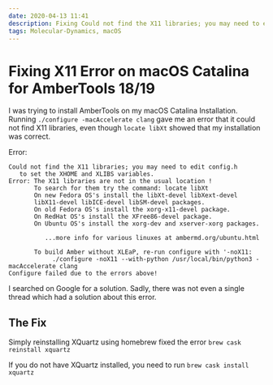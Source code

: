 ```yaml
---
date: 2020-04-13 11:41
description: Fixing Could not find the X11 libraries; you may need to edit config.h, AmberTools macOS Catalina
tags: Molecular-Dynamics, macOS
---
```


# Fixing X11 Error on macOS Catalina for AmberTools 18/19

I was trying to install AmberTools on my macOS Catalina Installation. Running `./configure -macAccelerate clang` gave me an error that it could not find X11 libraries, even though `locate libXt` showed that my installation was correct.

Error:

```
Could not find the X11 libraries; you may need to edit config.h
   to set the XHOME and XLIBS variables.
Error: The X11 libraries are not in the usual location !
       To search for them try the command: locate libXt
       On new Fedora OS's install the libXt-devel libXext-devel
       libX11-devel libICE-devel libSM-devel packages.
       On old Fedora OS's install the xorg-x11-devel package.
       On RedHat OS's install the XFree86-devel package.
       On Ubuntu OS's install the xorg-dev and xserver-xorg packages.

          ...more info for various linuxes at ambermd.org/ubuntu.html

       To build Amber without XLEaP, re-run configure with '-noX11:
            ./configure -noX11 --with-python /usr/local/bin/python3 -macAccelerate clang
Configure failed due to the errors above!
```


I searched on Google for a solution. Sadly, there was not even a single thread which had a solution about this error.

## The Fix

Simply reinstalling XQuartz using homebrew fixed the error `brew cask reinstall xquartz`

If you do not have XQuartz installed, you need to run `brew cask install xquartz`
